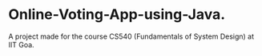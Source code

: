 # Online-Voting-App-using-Java.
A project made for the course CS540 (Fundamentals of System Design) at IIT Goa.
